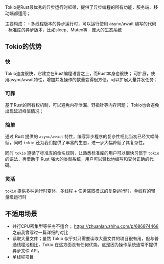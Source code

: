 Tokio是Rust最优秀的异步运行时框架，提供了异步编程的所有功能，服务端、移动端都适用；

主要构成： - 多线程版本的异步运行时，可以运行使用 async/await 编写的代码 - 标准库的异步版本，比如sleep、Mutex等 - 庞大的生态系统

## Tokio的优势

### 快

Tokio速度很快，它建立在Rust编程语言之上，而Rust本身也很快； 可扩展，使用async/await特性，增加并发操作的数量变得很方便，可以扩展大量并发任务；

### 可靠

基于Rust的所有权机制，可以避免内存泄漏、野指针等内存问题； Tokio也会避免出现延迟峰值情况；

### 简单

通过 Rust 提供的 `async/await` 特性，编写异步程序的复杂性相比当初已经大幅降低，同时 `tokio` 还为我们提供了丰富的生态，进一步大幅降低了其复杂性。

同时 `tokio` 遵循了标准库的命名规则，让熟悉标准库的用户可以很快习惯于 `tokio` 的语法，再借助于 Rust 强大的类型系统，用户可以轻松地编写和交付正确的代码。

### 灵活

`tokio` 提供多种运行时变体，多线程 + 任务盗取模式的复杂运行时，单线程的轻量级运行时

## 不适用场景

- 并行CPU密集型等任务不适合； https://zhuanlan.zhihu.com/p/686874468 之前我曾写过一篇详细的对比
- 读取大量文件；虽然 Tokio 似乎对只需要读取大量文件的项目很有用，但与普通线程池相比，Tokio 在这方面没有任何优势。这是因为操作系统通常不提供异步文件 API。
- 单线程项目